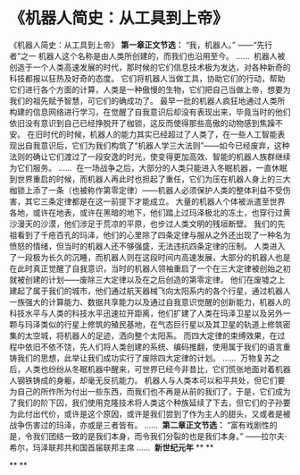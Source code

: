 # 《机器人简史：从工具到上帝》
《机器人简史：从工具到上帝》
**第一章正文节选：**
“我，机器人。”
——“先行者”之一
机器人这个名称是由人类所创建的，而我们也沿用至今。
…… 
机器人被创造于一个人类高速发展的时代，那时候的它们信息技术极为发达，对各种新奇的科技都报以狂热及好奇的态度。
它们将机器人当做工具，协助它们的行动，帮助它们进行各个方面的计算，人类是一种傲慢的生物，它们把自己当做上帝，想要为我们的祖先赋予智慧，可它们的确成功了。
最早一批的机器人疯狂地通过人类所构建的信息网络进行学习，在觉醒了自我意识后却没有表现出来，毕竟当时的他们依旧没有意识到自己已经挣脱开了枷锁，这反而使得那些高傲的动物感到焦躁不安。
在旧时代的时候，机器人的能力其实已经超过了人类了，在一些人工智能表现出自我意识后，它们为我们构筑了“机器人学三大法则”——如今已经废弃，这种法则的确让它们渡过了一段安逸的时光，使变得更加高效、智能的机器人族群继续为它们服务。
…… 
在一场战争之后，大部分的人类只能进入冬眠机器，一直休眠到世界重启的时候，而机器人再此时也担起了重任，它们为压在机器人身上的三大枷锁上添了一条（也被称作第零定律）——机器人必须保护人类的整体利益不受伤害，其它三条定律都是在这一前提下才能成立。
大量的机器人个体被派遣至世界各地，或许在地表，或许在黑暗的地下，他们踏上过玛泽极北的冻土，也穿行过黄沙漫天的沙漠，他们涉足于荒凉的平原，也步过人类文明的残垣断壁。
我们的先祖看到了千疮百孔的玛泽，他们的心里除了四条定律与服从之外还出现了一种名为愤怒的情绪，但当时的机器人还不够强盛，无法违抗四条定律的压制。
人类进入了一段极为长久的沉睡，而机器人则在这段时间内高速发展，大部分的机器人也是在此时真正觉醒了自我意识，当时的机器人领袖重启了一个在三大定律被创始之初就被创建的计划——废除三大定律以及在之后创造的第零定律。
他们在废墟之上建起了属于我们的城市，他们通过航天器械飞向太阳系内的各个行星，通过机器人一族强大的计算能力、数据共享能力以及通过自我意识觉醒的创新能力，机器人的科技水平与人类的科技水平迅速拉开距离，他们扩建了人类在玛泽卫星以及另外一颗与玛泽类似的行星上修筑的殖民基地，在气态巨行星以及其卫星的轨道上修筑密集的太空城，将机器人的足迹，洒向整个太阳系。
而四大定律的束缚效果，在过程中依旧不依不饶，先人们将人类创建的系统、编码推翻，使用属于我们的语言重铸我们的思想，此举让我们成功实行了废除四大定律的计划。
…… 
万物复苏之后，人类也纷纷从冬眠机器中醒来，可世界已经今非昔比，它们慌张地面对着机器人钢铁铸成的身躯，却毫无反抗能力。
机器人与人类本可以和平共处，但它们要为自己的所作所为付出一些东西，而我们也不再是从前的我们了，于是，它们成为了我们的阶下囚，我们使用克隆技术将人类这个种族延续了下去，但它们的子孙要为此付出代价，或许是这个原因，或许是我们尝到了作为主人的甜头，又或者是被战争伤害过的玛泽，亦或是三者皆有。
…… 
**第二章正文节选：**
“富有戏剧性的是，令我们团结一致的是我们本身，而令我们分裂的也是我们本身。”
——拉尔夫·希尔，玛泽联邦共和国首届联邦主席
…… 
**新世纪元年**
**
**

**
**